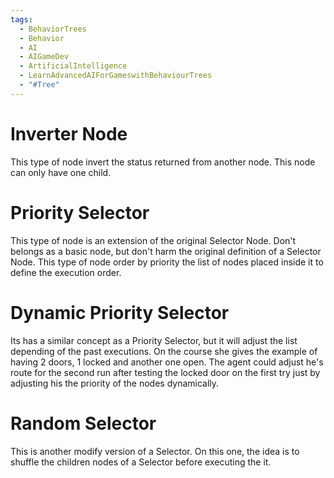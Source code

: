 ```yaml
---
tags:
  - BehaviorTrees
  - Behavior
  - AI
  - AIGameDev
  - ArtificialIntelligence
  - LearnAdvancedAIForGameswithBehaviourTrees
  - "#Tree"
---
```

# Inverter Node
This type of node invert the status returned from another node. This node can only have one child.

# Priority Selector
This type of node is an extension of the original Selector Node. Don't belongs as a basic node, but don't harm the original definition of a Selector Node. This type of node order by priority the list of nodes placed inside it to define the execution order.

# Dynamic Priority Selector
Its has a similar concept as a Priority Selector, but it will adjust the list depending of the past executions. On the course she gives the example of having 2 doors, 1 locked and another one open. The agent could adjust he's route for the second run after testing the locked door on the first try just by adjusting his the priority of the nodes dynamically.

# Random Selector
This is another modify version of a Selector. On this one, the idea is to shuffle the children nodes of a Selector before executing the it.


